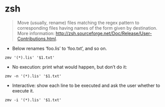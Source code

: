 # zsh

> Move (usually, rename) files matching the regex pattern to corresponding files having names of the form given by destination.
> More information: <http://zsh.sourceforge.net/Doc/Release/User-Contributions.html>.

- Below renames ‘foo.lis’ to ‘foo.txt’, and so on.

`zmv '(*).lis' '$1.txt'`

- No execution: print what would happen, but don’t do it:

`zmv -n '(*).lis' '$1.txt'`

- Interactive: show each line to be executed and ask the user whether to execute it.

`zmv -i '(*).lis' '$1.txt'`
